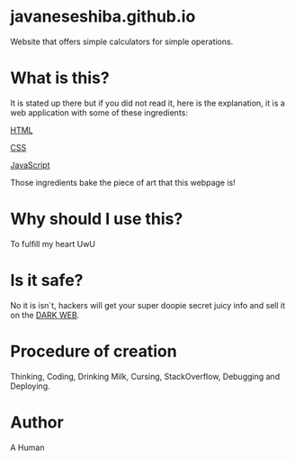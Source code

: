 # javaneseshiba.github.io

Website that offers simple calculators for simple operations.


# What is this?

It is stated up there but if you did not read it, here is the explanation, it is a web application with some of these ingredients:

[HTML](https://en.wikipedia.org/wiki/HTML)

[CSS](https://en.wikipedia.org/wiki/CSS)

[JavaScript](https://en.wikipedia.org/wiki/JavaScript)

Those ingredients bake the piece of art that this webpage is!


# Why should I use this?

To fulfill my heart UwU

# Is it safe?

No it is isn´t, hackers will get your super doopie secret juicy info and sell it on the [DARK WEB](http://www.themostamazingwebsiteontheinternet.com/).

# Procedure of creation

Thinking, Coding, Drinking Milk, Cursing, StackOverflow, Debugging and Deploying.

# Author 

A Human 

